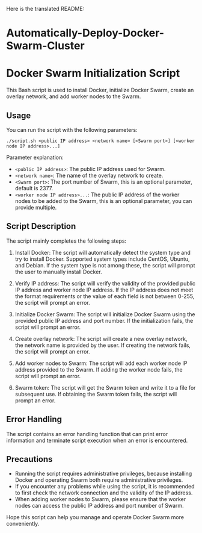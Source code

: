 Here is the translated README:

# Automatically-Deploy-Docker-Swarm-Cluster

# Docker Swarm Initialization Script

This Bash script is used to install Docker, initialize Docker Swarm, create an overlay network, and add worker nodes to the Swarm.

## Usage

You can run the script with the following parameters:

    ./script.sh <public IP address> <network name> [<Swarm port>] [<worker node IP address>...]

Parameter explanation:

  * `<public IP address>`: The public IP address used for Swarm.
  * `<network name>`: The name of the overlay network to create.
  * `<Swarm port>`: The port number of Swarm, this is an optional parameter, default is 2377.
  * `<worker node IP address>...`: The public IP address of the worker nodes to be added to the Swarm, this is an optional parameter, you can provide multiple.

## Script Description

The script mainly completes the following steps:

  1. Install Docker: The script will automatically detect the system type and try to install Docker. Supported system types include CentOS, Ubuntu, and Debian. If the system type is not among these, the script will prompt the user to manually install Docker.

  2. Verify IP address: The script will verify the validity of the provided public IP address and worker node IP address. If the IP address does not meet the format requirements or the value of each field is not between 0-255, the script will prompt an error.

  3. Initialize Docker Swarm: The script will initialize Docker Swarm using the provided public IP address and port number. If the initialization fails, the script will prompt an error.

  4. Create overlay network: The script will create a new overlay network, the network name is provided by the user. If creating the network fails, the script will prompt an error.

  5. Add worker nodes to Swarm: The script will add each worker node IP address provided to the Swarm. If adding the worker node fails, the script will prompt an error.

  6. Swarm token: The script will get the Swarm token and write it to a file for subsequent use. If obtaining the Swarm token fails, the script will prompt an error.

## Error Handling

The script contains an error handling function that can print error information and terminate script execution when an error is encountered.

## Precautions

  * Running the script requires administrative privileges, because installing Docker and operating Swarm both require administrative privileges.
  * If you encounter any problems while using the script, it is recommended to first check the network connection and the validity of the IP address.
  * When adding worker nodes to Swarm, please ensure that the worker nodes can access the public IP address and port number of Swarm.

Hope this script can help you manage and operate Docker Swarm more conveniently.
